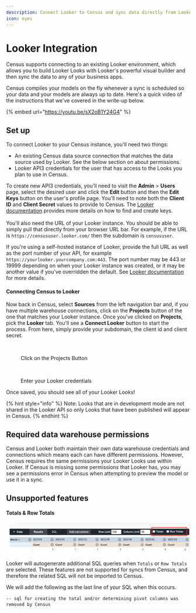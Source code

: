 ```yaml
---
description: Connect Looker to Census and sync data directly from Looker Looks.
icon: eyes
---
```


# Looker Integration

Census supports connecting to an existing Looker environment, which allows you to build Looker Looks with Looker's powerful visual builder and then sync the data to any of your business apps.

Census compiles your models on the fly whenever a sync is scheduled so your data and your models are always up to date. Here's a quick video of the instructions that we've covered in the write-up below.

{% embed url="https://youtu.be/sX2oB1Y24G4" %}

## Set up

To connect Looker to your Census instance, you'll need two things:

* An existing Census data source connection that matches the data source used by Looker. See the below section on about permissions.
* Looker API3 credentials for the user that has access to the Looks you plan to use in Census.

To create new API3 credentials, you'll need to visit the **Admin** > **Users** page, select the desired user and click the **Edit** button and then the **Edit Keys** button on the user's profile page. You'll need to note both the **Client ID** and **Client Secret** values to provide to Census. The [Looker documentation](https://docs.looker.com/admin-options/settings/users#edit_api3_keys) provides more details on how to find and create keys.\
\
You'll also need the URL of your Looker instance. You should be able to simply pull that directly from your browser URL bar. For example, if the URL is `https://censususer.looker.com/` then the subdomain is `censususer`.

If you're using a self-hosted instance of Looker, provide the full URL as well as the port number of your API, for example `https://yourlooker.yourcompany.com:443`. The port number may be 443 or 19999 depending on when your Looker instance was created, or it may be another value if you've overridden the default. See [Looker documentation](https://cloud.google.com/looker/docs/admin-panel-platform-api) for more details.

#### Connecting Census to Looker

Now back in Census, select **Sources** from the left navigation bar and, if you have multiple warehouse connections, click on the **Projects** button of the one that matches your Looker instance. Once you've clicked on **Projects**, pick the **Looker** tab. You'll see a **Connect Looker** button to start the process. From here, simply provide your subdomain, the client id and client secret.

<figure><img src="../../../.gitbook/assets/Screenshot 2024-07-31 at 2.32.13 PM.png" alt=""><figcaption><p>Click on the Projects Button</p></figcaption></figure>

<figure><img src="../../../.gitbook/assets/Screenshot 2024-07-31 at 2.52.17 PM.png" alt=""><figcaption><p>Enter your Looker credentials</p></figcaption></figure>

Once saved, you should see all of your Looker Looks!

{% hint style="info" %}
Note: Looks that are in development mode are not shared in the Looker API so only Looks that have been published will appear in Census.
{% endhint %}

## Required data warehouse permissions

Census and Looker both maintain their own data warehouse credentials and connections which means each can have different permissions. However, Census requires the same permissions your Looker Looks use within Looker. If Census is missing some permissions that Looker has, you may see a permissions error in Census when attempting to preview the model or use it in a sync.

## Unsupported features

#### Totals & Row Totals

![](../../../.gitbook/assets/looker_totals_and_row_totals.png)

Looker will autogenerate additional SQL queries when `Totals` or `Row Totals` are selected. These features are not supported for syncs from Census, and therefore the related SQL will not be imported to Census.

We will add the following as the last line of your SQL when this occurs.

```
-- sql for creating the total and/or determining pivot columns was removed by Census
```
